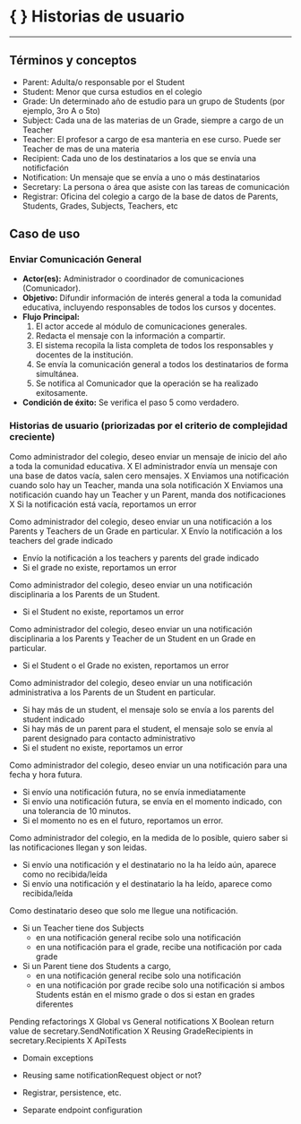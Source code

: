# { } Historias de usuario
---

## Términos y conceptos
- Parent: Adulta/o responsable por el Student
- Student: Menor que cursa estudios en el colegio
- Grade: Un determinado año de estudio para un grupo de Students (por ejemplo, 3ro A o 5to)
- Subject: Cada una de las materias de un Grade, siempre a cargo de un Teacher
- Teacher: El profesor a cargo de esa manteria en ese curso. Puede ser Teacher de mas de una materia
- Recipient: Cada uno de los destinatarios a los que se envía una notificfación
- Notification: Un mensaje que se envía a uno o más destinatarios
- Secretary: La persona o área que asiste con las tareas de comunicación
- Registrar: Oficina del colegio a cargo de la base de datos de Parents, Students, Grades, Subjects, Teachers, etc

## Caso de uso

### Enviar Comunicación General

- **Actor(es):** Administrador o coordinador de comunicaciones (Comunicador).  
- **Objetivo:** Difundir información de interés general a toda la comunidad educativa, incluyendo responsables de todos los cursos y docentes.  
- **Flujo Principal:**
  1. El actor accede al módulo de comunicaciones generales.
  2. Redacta el mensaje con la información a compartir.
  3. El sistema recopila la lista completa de todos los responsables y docentes de la institución.
  4. Se envía la comunicación general a todos los destinatarios de forma simultánea.
  5. Se notifica al Comunicador que la operación se ha realizado exitosamente.  
- **Condición de éxito:** Se verifica el paso 5 como verdadero.

### Historias de usuario (priorizadas por el criterio de complejidad creciente)

Como administrador del colegio, deseo enviar un mensaje de inicio del año a toda la comunidad educativa.
  X El administrador envía un mensaje con una base de datos vacía, salen cero mensajes.
  X Enviamos una notificación cuando solo hay un Teacher, manda una sola notificación
  X Enviamos una notificación cuando hay un Teacher y un Parent, manda dos notificaciones
  X Si la notificación está vacía, reportamos un error

Como administrador del colegio, deseo enviar un una notificación a los Parents y Teachers de un Grade en particular.
  X Envío la notificación a los teachers del grade indicado
  - Envío la notificación a los teachers y parents del grade indicado
  - Si el grade no existe, reportamos un error

Como administrador del colegio, deseo enviar un una notificación disciplinaria a los Parents de un Student.
  - Si el Student no existe, reportamos un error

Como administrador del colegio, deseo enviar un una notificación disciplinaria a los Parents y Teacher de un Student en un Grade en particular.
  - Si el Student o el Grade no existen, reportamos un error

Como administrador del colegio, deseo enviar un una notificación administrativa a los Parents de un Student en particular.
  - Si hay más de un student, el mensaje solo se envía a los parents del student indicado
  - Si hay más de un parent para el student, el mensaje solo se envía al parent designado para contacto administrativo
  - Si el student no existe, reportamos un error

Como administrador del colegio, deseo enviar un una notificación para una fecha y hora futura.
  - Si envío una notificación futura, no se envía inmediatamente
  - Si envío una notificación futura, se envía en el momento indicado, con una tolerancia de 10 minutos.
  - Si el momento no es en el futuro, reportamos un error.

Como administrador del colegio, en la medida de lo posible, quiero saber si las notificaciones llegan y son leidas.
  - Si envío una notificación y el destinatario no la ha leído aún, aparece como no recibida/leída
  - Si envío una notificación y el destinatario la ha leído, aparece como recibida/leída

Como destinatario deseo que solo me llegue una notificación.
  - Si un Teacher tiene dos Subjects
    - en una notificación general recibe solo una notificación
    - en una notificación para el grade, recibe una notificación por cada grade
  - Si un Parent tiene dos Students a cargo,
    - en una notificación general recibe solo una notificación
    - en una notificación por grade recibe solo una notificación si ambos Students están en el mismo grade o dos si estan en grades diferentes


Pending refactorings
  X Global vs General notifications
  X Boolean return value de secretary.SendNotification
  X Reusing GradeRecipients in secretary.Recipients
  X ApiTests
  - Domain exceptions

  - Reusing same notificationRequest object or not?
  - Registrar, persistence, etc.
  - Separate endpoint configuration
